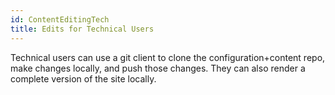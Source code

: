 ```yaml
---
id: ContentEditingTech
title: Edits for Technical Users
---
```


Technical users can use a git client to clone the configuration+content repo, make changes locally, and push those changes. They can also render a complete version of the site locally.



